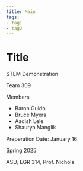 ```yaml
---
title: Main
tags:
- tag1
- tag2
---
```

# Title
STEM Demonstration

Team 309

Members
- Baron Guido
- Bruce Myers
- Aadish Lele
- Shaurya Manglik

Preperation Date: January 16

Spring 2025

ASU, EGR 314, Prof. Nichols
